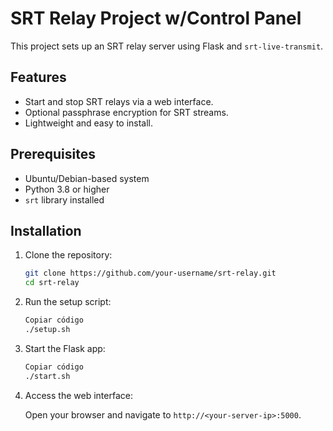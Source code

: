 # SRT Relay Project w/Control Panel

This project sets up an SRT relay server using Flask and `srt-live-transmit`.

## Features
- Start and stop SRT relays via a web interface.
- Optional passphrase encryption for SRT streams.
- Lightweight and easy to install.

## Prerequisites
- Ubuntu/Debian-based system
- Python 3.8 or higher
- `srt` library installed

## Installation
1. Clone the repository:
   ```bash
   git clone https://github.com/your-username/srt-relay.git
   cd srt-relay
   ```
2. Run the setup script:
    ```bash
    Copiar código
    ./setup.sh
    ```
3. Start the Flask app:

    ```bash
    Copiar código
    ./start.sh
    ```
4. Access the web interface:

    Open your browser and navigate to `http://<your-server-ip>:5000`.
